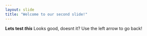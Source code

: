 ```yaml
---
layout: slide
title: "Welcome to our second slide!"
---
```

__Lets test *this*__ Looks good, doesnt it?
Use the left arrow to go back!
